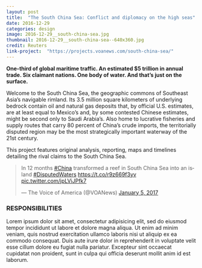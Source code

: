 ```yaml
---
layout: post
title:  "The South China Sea: Conflict and diplomacy on the high seas"
date: 2016-12-29
categories: design
image: 2016-12-29__south-china-sea.jpg
thumbnail: 2016-12-29__south-china-sea--640x360.jpg
credit: Reuters
link-project:  "https://projects.voanews.com/south-china-sea/"
---
```


**One-third of global maritime traffic. An estimated $5 trillion in annual trade. Six claimant nations. One body of water. And that’s just on the surface.**

Welcome to the South China Sea, the geographic commons of Southeast Asia’s navigable rimland. Its 3.5 million square kilometers of underlying bedrock contain oil and natural gas deposits that, by official U.S. estimates, are at least equal to Mexico’s and, by some contested Chinese estimates, might be second only to Saudi Arabia’s. Also home to lucrative fisheries and supply routes that carry 80 percent of China’s crude imports, the territorially disputed region may be the most strategically important waterway of the 21st century.

This project features original analysis, reporting, maps and timelines detailing the rival claims to the South China Sea.

<style type="text/css">div#twitter-widget-0 {margin: 10px auto !important;max-width: 660px !important;}</style>
<blockquote class="twitter-video" data-lang="en"><p lang="en" dir="ltr">In 12 months <a href="https://twitter.com/hashtag/China?src=hash&amp;ref_src=twsrc%5Etfw">#China</a> transformed a reef in South China Sea into an island <a href="https://twitter.com/hashtag/DisputedWaters?src=hash&amp;ref_src=twsrc%5Etfw">#DisputedWaters</a> <a href="https://t.co/r9z669f3yv">https://t.co/r9z669f3yv</a> <a href="https://t.co/jpLViJPfk7">pic.twitter.com/jpLViJPfk7</a></p>&mdash; The Voice of America (@VOANews) <a href="https://twitter.com/VOANews/status/817050716254642183?ref_src=twsrc%5Etfw">January 5, 2017</a></blockquote>
<script async src="https://platform.twitter.com/widgets.js" charset="utf-8"></script>

### RESPONSIBILITIES

Lorem ipsum dolor sit amet, consectetur adipisicing elit, sed do eiusmod tempor incididunt ut labore et dolore magna aliqua. Ut enim ad minim veniam, quis nostrud exercitation ullamco laboris nisi ut aliquip ex ea commodo consequat. Duis aute irure dolor in reprehenderit in voluptate velit esse cillum dolore eu fugiat nulla pariatur. Excepteur sint occaecat cupidatat non proident, sunt in culpa qui officia deserunt mollit anim id est laborum.